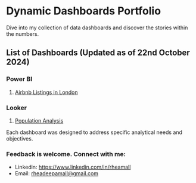 # Dynamic Dashboards Portfolio

Dive into my collection of data dashboards and discover the stories within the numbers. 

## List of Dashboards (Updated as of 22nd October 2024)

### Power BI
1. [Airbnb Listings in London](https://github.com/rheamall/Dashboards/tree/8d40c7a6d13938afb474be3c6eab9c7c69ff7c10/Power%20BI/Airbnb%20London)

### Looker
1. [Population Analysis](https://github.com/rheamall/Dashboards/tree/620c2fdd5cdf36201fbd34336da1ae0a7dcea0cf/Looker/World%20Population)

Each dashboard was designed to address specific analytical needs and objectives.

### Feedback is welcome. Connect with me:
- Linkedin: https://www.linkedin.com/in/rheamall
- Email: rheadeepamall@gmail.com

